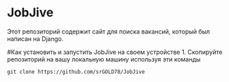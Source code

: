 # JobJive
Этот репозиторий содержит сайт для поиска вакансий, который был написан на Django. 

#Как установить и запустить JobJive на своем устройстве
    1. Скопируйте репозиторий на вашу локальную машину используя эти команды
    
    
    git clone https://github.com/srGOLD78/JobJive
    
